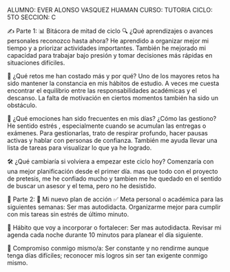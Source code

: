 ALUMNO: EVER ALONSO VASQUEZ HUAMAN 
CURSO: TUTORIA CICLO: 
5TO SECCION: C


✍️ Parte 1: 📊 Bitácora de mitad de ciclo
🔍 ¿Qué aprendizajes o avances personales reconozco hasta ahora?
He aprendido a organizar mejor mi tiempo y a priorizar actividades importantes. También he mejorado mi capacidad para trabajar bajo presión y tomar decisiones más rápidas en situaciones difíciles.

💼 ¿Qué retos me han costado más y por qué?
Uno de los mayores retos ha sido mantener la constancia en mis hábitos de estudio. A veces me cuesta encontrar el equilibrio entre las responsabilidades académicas y el descanso. La falta de motivación en ciertos momentos también ha sido un obstáculo.

🧠 ¿Qué emociones han sido frecuentes en mis días? ¿Cómo las gestiono?
He sentido estrés , especialmente cuando se acumulan las entregas o exámenes. Para gestionarlas, trato de respirar profundo, hacer pausas activas y hablar con personas de confianza. También me ayuda llevar una lista de tareas para visualizar lo que ya he logrado.

🛠️ ¿Qué cambiaría si volviera a empezar este ciclo hoy?
Comenzaría con una mejor planificación desde el primer día. mas que todo con el proyecto de pretesis, me he confiado mucho y tambien me he quedado en el sentido de buscar un asesor y el tema, pero no he desistido.

🚀 Parte 2: 🎯 Mi nuevo plan de acción
✅ Meta personal o académica para las siguientes semanas:
Ser mas autodidacta.
Organizarme mejor para cumplir con mis tareas sin estrés de último minuto.

🔁 Hábito que voy a incorporar o fortalecer:
Ser mas autodidacta.
Revisar mi agenda cada noche durante 10 minutos para planear el día siguiente.

🌈 Compromiso conmigo mismo/a:
Ser constante y no rendirme aunque tenga días difíciles; reconocer mis logros sin ser tan exigente conmigo mismo.
